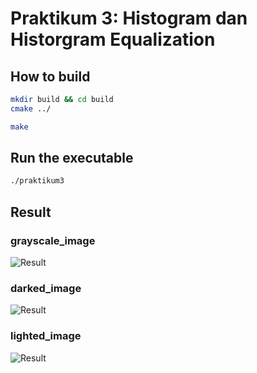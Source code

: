 Praktikum 3: Histogram dan Historgram Equalization
===
How to build
---
```bash
mkdir build && cd build
cmake ../

make
```

Run the executable
---
```bash
./praktikum3
```

Result
---
### grayscale_image
![Result](https://i.imgur.com/atARB2Y.png)

### darked_image
![Result](https://i.imgur.com/IBZqgaP.png)

### lighted_image
![Result](https://i.imgur.com/zHDVGF8.png)
